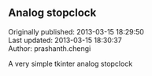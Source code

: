 ## Analog stopclock  
Originally published: 2013-03-15 18:29:50  
Last updated: 2013-03-15 18:30:37  
Author: prashanth.chengi   
  
A very simple tkinter analog stopclock